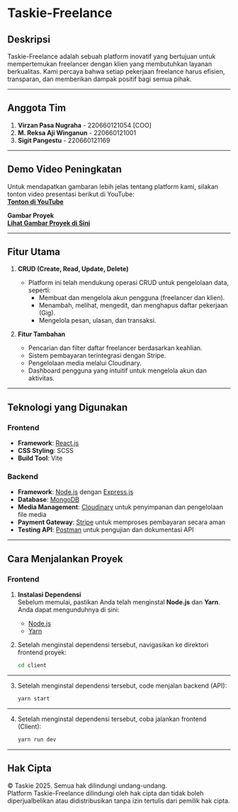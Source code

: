 # **Taskie-Freelance**

## **Deskripsi**
Taskie-Freelance adalah sebuah platform inovatif yang bertujuan untuk mempertemukan freelancer dengan klien yang membutuhkan layanan berkualitas. Kami percaya bahwa setiap pekerjaan freelance harus efisien, transparan, dan memberikan dampak positif bagi semua pihak.

---

## **Anggota Tim**
1. **Virzan Pasa Nugraha** - 220660121054 [COO]  
2. **M. Reksa Aji Winganun** - 220660121001  
3. **Sigit Pangestu** - 220660121169   

---

## **Demo Video Peningkatan**
Untuk mendapatkan gambaran lebih jelas tentang platform kami, silakan tonton video presentasi berikut di YouTube:  
[**Tonton di YouTube**](https://youtu.be/nOBU8ISoBYg?si=Xus-AfXEfHn9nWZi)

**Gambar Proyek**  
[**Lihat Gambar Proyek di Sini**](https://drive.google.com/drive/folders/1_Aaw6tOksEDsNxBFVuX6gZ48oNaBybF3?usp=drive_link)

---

## **Fitur Utama**
1. **CRUD (Create, Read, Update, Delete)**  
   - Platform ini telah mendukung operasi CRUD untuk pengelolaan data, seperti:  
     - Membuat dan mengelola akun pengguna (freelancer dan klien).  
     - Menambah, melihat, mengedit, dan menghapus daftar pekerjaan (Gig).  
     - Mengelola pesan, ulasan, dan transaksi.  

2. **Fitur Tambahan**  
   - Pencarian dan filter daftar freelancer berdasarkan keahlian.  
   - Sistem pembayaran terintegrasi dengan Stripe.  
   - Pengelolaan media melalui Cloudinary.  
   - Dashboard pengguna yang intuitif untuk mengelola akun dan aktivitas.

---

## **Teknologi yang Digunakan**

### **Frontend**
- **Framework**: [React.js](https://reactjs.org/)  
- **CSS Styling**: SCSS  
- **Build Tool**: Vite  

### **Backend**
- **Framework**: [Node.js](https://nodejs.org/) dengan [Express.js](https://expressjs.com/)  
- **Database**: [MongoDB](https://www.mongodb.com/)  
- **Media Management**: [Cloudinary](https://cloudinary.com/) untuk penyimpanan dan pengelolaan file media  
- **Payment Gateway**: [Stripe](https://stripe.com/) untuk memproses pembayaran secara aman  
- **Testing API**: [Postman](https://www.postman.com/) untuk pengujian dan dokumentasi API  

---

## **Cara Menjalankan Proyek**

### **Frontend**

1. **Instalasi Dependensi**  
   Sebelum memulai, pastikan Anda telah menginstal **Node.js** dan **Yarn**. Anda dapat mengunduhnya di sini:  
   - [Node.js](https://nodejs.org/)
   - [Yarn](https://yarnpkg.com/)

2. Setelah menginstal dependensi tersebut, navigasikan ke direktori frontend proyek:  
   ```bash
   cd client
---

3. Setelah menginstal dependensi tersebut, code menjalan backend (API):  
   ```bash
   yarn start
---
4. Setelah menginstal dependensi tersebut, coba jalankan frontend (Client):  
   ```bash
   yarn run dev
---

## **Hak Cipta**
© Taskie 2025. Semua hak dilindungi undang-undang.  
Platform Taskie-Freelance dilindungi oleh hak cipta dan tidak boleh diperjualbelikan atau didistribusikan tanpa izin tertulis dari pemilik hak cipta.

